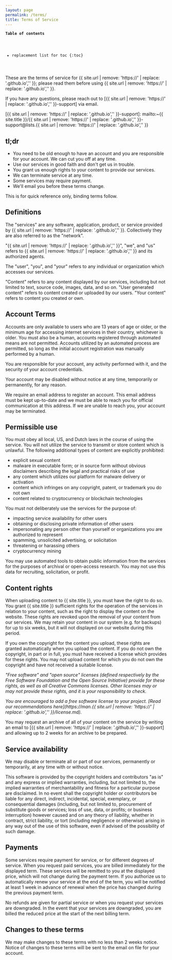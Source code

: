 ```yaml
---
layout: page
permalink: /terms/
title: Terms of Service
---
```


<code><strong>Table of contents</strong>
* replacement list for toc
{:toc}
</code>

These are the terms of service for {{ site.url | remove: 'https://' | replace: '.github.io','' }}; please read them before using {{ site.url | remove: 'https://' | replace: '.github.io','' }}.

If you have any questions, please reach out to [{{ site.url | remove: 'https://' | replace: '.github.io','' }}-support] via email.

[{{ site.url | remove: 'https://' | replace: '.github.io','' }}-support]: mailto:~{{ site.title }}/{{ site.url | remove: 'https://' | replace: '.github.io','' }}-support@lists.{{ site.url | remove: 'https://' | replace: '.github.io','' }}

## tl;dr

- You need to be old enough to have an account and you are responsible for
  your account. We can cut you off at any time.
- Use our services in good faith and don't get us in trouble.
- You grant us enough rights to your content to provide our services.
- We can terminate service at any time.
- Some services may require payment.
- We'll email you before these terms change.

This is for quick reference only, binding terms follow.

## Definitions

The "services" are any software, application, product, or service provided by
{{ site.url | remove: 'https://' | replace: '.github.io','' }}. Collectively they are also referred to as the "network".

"{{ site.url | remove: 'https://' | replace: '.github.io','' }}", "we", and "us" refers to {{ site.url | remove: 'https://' | replace: '.github.io','' }} and its authorized agents.

The "user", "you", and "your" refers to any individual or organization which
accesses our services.

"Content" refers to any content displayed by our services, including but not
limited to text, source code, images, data, and so on. "User generated content"
refers to content created or uploaded by our users. "Your content" refers to
content you created or own.


## Account Terms

Accounts are only available to users who are 13 years of age or older, or the
minimum age for accessing internet services in their country, whichever is
older. You must also be a human, accounts registered through automated means
are not permitted. Accounts utilized by an automated process are permitted, so
long as the initial account registration was manually performed by a human.

You are responsible for your account, any activity performed with it, and the
security of your account credentials.

Your account may be disabled without notice at any time, temporarily or
permanently, for any reason.

We require an email address to register an account. This email address must be
kept up-to-date and we must be able to reach you for official communication at
this address. If we are unable to reach you, your account may be terminated.

## Permissible use

You must obey all local, US, and Dutch laws in the course of using the service.
You will not utilize the service to transmit or store content which is unlawful.
The following additional types of content are explicitly prohibited:

- explicit sexual content
- malware in executable form; or in source form without obvious disclaimers
  describing the legal and practical risks of use
- any content which utilizes our platform for malware delivery or activation
- content which infringes on any copyright, patent, or trademark you do not own
- content related to cryptocurrency or blockchain technologies

You must not deliberately use the services for the purpose of:

- impacting service availability for other users
- obtaining or disclosing private information of other users
- impersonating any person other than yourself or organizations you are
  authorized to represent
- spamming, unsolicited advertising, or solicitation
- threatening or harassing others
- cryptocurrency mining

You may use automated tools to obtain public information from the services for
the purposes of archival or open-access research. You may not use this data for
recruiting, solicitation, or profit.

## Content rights

When uploading content to {{ site.title }}, you must have the right to do so. You grant
{{ site.title }} sufficient rights for the operation of the services in relation to
your content, such as the right to display the content on the website. These
rights are revoked upon the removal of your content from our services. We may
retain your content in our system (e.g. for backups) for up to six weeks, but it
will not displayed on our website during this period.

If you own the copyright for the content you upload, these rights are granted
automatically when you upload the content. If you do not own the copyright, in
part or in full, you must have received a license which provides for these
rights. You may not upload content for which you do not own the copyright and
have not received a suitable license.

*"Free software" and "open source" licenses (defined respectively by the Free
Software Foundation and the Open Source Initiative) provide for these rights, as
well as all Creative Commons licenses. Other licenses may or may not provide
these rights, and it is your responsibility to check.*

*You are encouraged to add a free software license to your project. [Read our
recommendations here](https://man.{{ site.url | remove: 'https://' | replace: '.github.io','' }}/license.md).*

You may request an archive of all of your content on the service by writing an
email to [{{ site.url | remove: 'https://' | replace: '.github.io','' }}-support] and allowing up to 2 weeks for an archive to be
prepared.

## Service availability

We may disable or terminate all or part of our services, permanently or
temporarily, at any time with or without notice.

This software is provided by the copyright holders and contributors "as is" and
any express or implied warranties, including, but not limited to, the implied
warranties of merchantability and fitness for a particular purpose are
disclaimed. In no event shall the copyright holder or contributors be liable for
any direct, indirect, incidental, special, exemplary, or consequential damages
(including, but not limited to, procurement of substitute goods or services;
loss of use, data, or profits; or business interruption) however caused and on
any theory of liability, whether in contract, strict liability, or tort
(including negligence or otherwise) arising in any way out of the use of this
software, even if advised of the possibility of such damage.

## Payments

Some services require payment for service, or for different degrees of service.
When you request paid services, you are billed immediately for the displayed
term. These services will be remitted to you at the displayed price, which will
not change during the payment term. If you authorize us to automatically renew
your service at the end of the term, you will be notified at least 1 week in
advance of renewal when the price has changed during the previous payment term.

No refunds are given for partial service or when you request your services are
downgraded. In the event that your services are downgraded, you are billed the
reduced price at the start of the next billing term.

## Changes to these terms

We may make changes to these terms with no less than 2 weeks notice. Notice of
changes to these terms will be sent to the email on file for your account.
